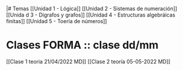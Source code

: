 |# Temas 
[[Unidad  1 - Lógica]]
[[Unidad 2 - Sistemas de numeración]]
[[Unida d 3 - Digrafos y grafos]]
[[Unidad  4 - Estructuras algebráicas finitas]]
[[Unidad 5 - Toería de números]]


# Clases FORMA :: clase dd/mm
[[Clase 1 teoria  21/04/2022 MD]]
[[Clase 2 teoría 05-05-2022 MD]]
